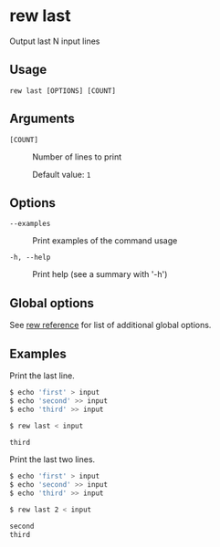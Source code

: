 # rew last

Output last N input lines

## Usage

```
rew last [OPTIONS] [COUNT]
```

## Arguments

<dl>
<dt><code>[COUNT]</code></dt>
<dd>

Number of lines to print

Default value: `1`
</dd>
</dl>

## Options

<dl>

<dt><code>--examples</code></dt>
<dd>

Print examples of the command usage
</dd>

<dt><code>-h, --help</code></dt>
<dd>

Print help (see a summary with '-h')
</dd>
</dl>

## Global options

See [rew reference](rew.md#global-options) for list of additional global options.

## Examples

Print the last line.

```sh
$ echo 'first' > input
$ echo 'second' >> input
$ echo 'third' >> input

$ rew last < input

third
```

Print the last two lines.

```sh
$ echo 'first' > input
$ echo 'second' >> input
$ echo 'third' >> input

$ rew last 2 < input

second
third
```
